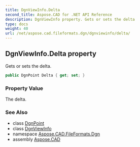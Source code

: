 ```yaml
---
title: DgnViewInfo.Delta
second_title: Aspose.CAD for .NET API Reference
description: DgnViewInfo property. Gets or sets the delta
type: docs
weight: 40
url: /net/aspose.cad.fileformats.dgn/dgnviewinfo/delta/
---
```

## DgnViewInfo.Delta property

Gets or sets the delta.

```csharp
public DgnPoint Delta { get; set; }
```

### Property Value

The delta.

### See Also

* class [DgnPoint](../../dgnpoint/)
* class [DgnViewInfo](../)
* namespace [Aspose.CAD.FileFormats.Dgn](../../dgnviewinfo/)
* assembly [Aspose.CAD](../../../)


